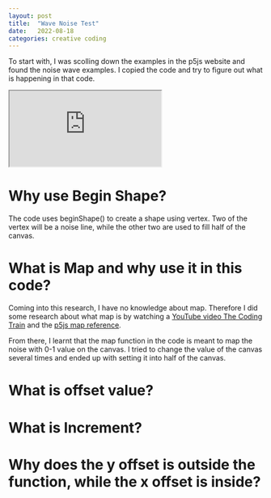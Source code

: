 ```yaml
---
layout: post
title:  "Wave Noise Test"
date:   2022-08-18
categories: creative coding
---
```


To start with, I was scolling down the examples in the p5js website and found the noise wave examples. I copied the code and try to figure out what is happening in that code.

<iframe src="https://editor.p5js.org/reilivia/full/Ullt443Y1"></iframe>

# Why use Begin Shape?
The code uses beginShape() to create a shape using vertex. Two of the vertex will be a noise line, while the other two are used to fill half of the canvas.

# What is Map and why use it in this code?
Coming into this research, I have no knowledge about map. Therefore I did some research about what map is by watching a [YouTube video The Coding Train][map-1] and the [p5js map reference][map-2].

[map-1]: https://www.youtube.com/watch?v=nicMAoW6u1g&list=PLRqwX-V7Uu6Zy51Q-x9tMWIv9cueOFTFA&index=14 
[map-2]: https://p5js.org/reference/#/p5/map 

From there, I learnt that the map function in the code is meant to map the noise with 0-1 value on the canvas. I tried to change the value of the canvas several times and ended up with setting it into half of the canvas.

# What is offset value?


# What is Increment?


# Why does the y offset is outside the function, while the x offset is inside?

